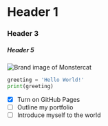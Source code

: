 # Header 1
### Header 3
##### Header 5

![Brand image of Monstercat](https://s3.amazonaws.com/bit-photos/large/8268600.jpeg)

``` python
greeting = 'Hello World!'
print(greeting)
```

- [X] Turn on GitHub Pages
- [ ] Outline my portfolio
- [ ] Introduce myself to the world
